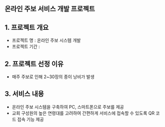 ## 온라인 주보 서비스 개발 프로젝트

## 1. 프로젝트 개요

- 프로젝트 명 : 온라인 주보 시스템 개발
- 프로젝트 기간 : 

## 2. 프로젝트 선정 이유

- 매주 주보로 인해 2~30장의 종이 낭비가 발생

## 3. 서비스 내용

- 온라인 주보 시스템을 구축하여 PC, 스마트폰으로 주보를 제공
- 교회 구성원의 높은 연령대를 고려하여 간편하게 서비스에 접속할 수 있도록 QR 코드 접속 기능 제공